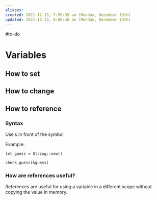 ```yaml
---
aliases: 
created: 2021-12-13, 7:59:35 am (Monday, December 13th)
updated: 2021-12-13, 8:06:40 am (Monday, December 13th)
---
```

#to-do

# Variables

## How to set

## How to change

## How to reference
### Syntax
Use `&` in front of the symbol

Example:
```
let guess = String::new()

check_guess(&guess)
```

### How are references useful?
References are useful for using a variable in a different scope without copying the value in memory.
